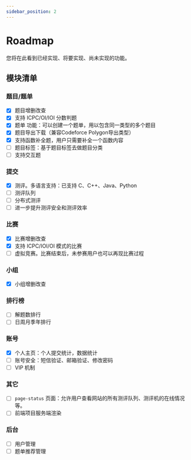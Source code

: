 ```yaml
---
sidebar_position: 2
---
```


# Roadmap

您将在此看到已经实现、将要实现、尚未实现的功能。

## 模块清单
### 题目/题单
- [x] 题目增删改查
- [x] 支持 ICPC/OI/IOI 分数判题
- [x] 题单 功能：可以创建一个题单，用以包含同一类型的多个题目
- [x] 题目导出下载（兼容Codeforce Polygon导出类型）
- [x] 支持函数补全题，用户只需要补全一个函数内容
- [ ] 题目标签：基于题目标签去做题目分类
- [ ] 支持交互题

### 提交
- [x] 测评。多语言支持：已支持 C、C++、Java、Python
- [ ] 测评队列
- [ ] 分布式测评
- [ ] 进一步提升测评安全和测评效率

### 比赛
- [x] 比赛增删改查
- [x] 支持 ICPC/IOI/OI 模式的比赛
- [ ] 虚拟竞赛。比赛结束后，未参赛用户也可以再现比赛过程

### 小组
- [x] 小组增删改查

### 排行榜
- [ ] 解题数排行
- [ ] 日周月季年排行

### 账号
- [x] 个人主页：个人提交统计，数据统计
- [ ] 账号安全：短信验证、邮箱验证、修改密码
- [ ] VIP 机制

### 其它
- [ ] `page-status` 页面：允许用户查看网站的所有测评队列、测评机的在线情况等。
- [ ] 前端项目服务端渲染

### 后台
- [ ] 用户管理
- [ ] 题单推荐管理
